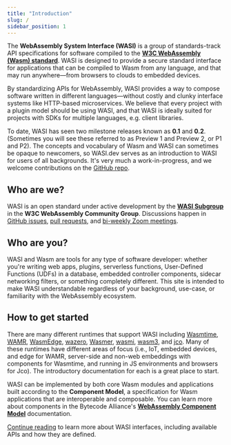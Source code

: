 ```yaml
---
title: "Introduction"
slug: /
sidebar_position: 1
---
```


The **WebAssembly System Interface (WASI)** is a group of standards-track API specifications for software compiled to the **[W3C WebAssembly (Wasm) standard](https://www.w3.org/TR/wasm-core-2/)**. WASI is designed to provide a secure standard interface for applications that can be compiled to Wasm from any language, and that may run anywhere&mdash;from browsers to clouds to embedded devices.

By standardizing APIs for WebAssembly, WASI provides a way to compose software written in different languages&mdash;without costly and clunky interface systems like HTTP-based microservices. We believe that every project with a plugin model should be using WASI, and that WASI is ideally suited for projects with SDKs for multiple languages, e.g. client libraries.

To date, WASI has seen two milestone releases known as **0.1** and **0.2**. (Sometimes you will see these referred to as Preview 1 and Preview 2, or P1 and P2). The concepts and vocabulary of Wasm and WASI can sometimes be opaque to newcomers, so WASI.dev serves as an introduction to WASI for users of all backgrounds. It's very much a work-in-progress, and we welcome contributions on the [GitHub repo](https://github.com/bytecodealliance/wasi.dev). 

## Who are we?

WASI is an open standard under active development by the [**WASI Subgroup**](https://github.com/WebAssembly/WASI/blob/main/Charter.md) in the **W3C WebAssembly Community Group**. Discussions happen in [GitHub issues](https://github.com/WebAssembly/WASI/issues), [pull requests](https://github.com/WebAssembly/WASI/pulls), and [bi-weekly Zoom meetings](https://github.com/WebAssembly/meetings/tree/main/wasi).

## Who are you?

WASI and Wasm are tools for any type of software developer: whether you're writing web apps, plugins, serverless functions, User-Defined Functions (UDFs) in a database, embedded controller components, sidecar networking filters, or something completely different. This site is intended to make WASI understandable regardless of your background, use-case, or familiarity with the WebAssembly ecosystem.

## How to get started

There are many different runtimes that support WASI including [Wasmtime](https://wasmtime.dev/), [WAMR](https://bytecodealliance.github.io/wamr.dev/), [WasmEdge](https://wasmedge.org/), [wazero](https://wazero.io/), [Wasmer](https://wasmer.io/), [wasmi](https://github.com/wasmi-labs/wasmi), [wasm3](https://github.com/wasm3/wasm3), and [jco](https://github.com/bytecodealliance/jco). Many of these runtimes have different areas of focus (i.e., IoT, embedded devices, and edge for WAMR, server-side and non-web embeddings with components for Wasmtime, and running in JS environments and browsers for Jco). The introductory documentation for each is a great place to start.

WASI can be implemented by both core Wasm modules and applications built according to the **Component Model**, a specification for Wasm applications that are interoperable and composable. You can learn more about components in the Bytecode Alliance's **[WebAssembly Component Model](https://component-model.bytecodealliance.org/)** documentation. 

[Continue reading](./interfaces.md) to learn more about WASI interfaces, including available APIs and how they are defined. 



